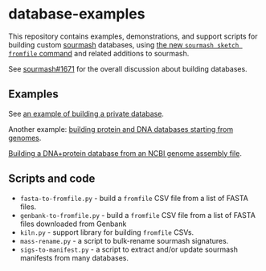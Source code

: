 # database-examples

This repository contains examples, demonstrations, and support scripts
for building custom [sourmash](https://github.com/dib-lab/sourmash/)
databases, using
[the new `sourmash sketch fromfile` command](https://github.com/sourmash-bio/sourmash/pull/1885)
and related additions to sourmash.

See [sourmash#1671](https://github.com/sourmash-bio/sourmash/issues/1671) for
the overall discussion about building databases.

## Examples

See [an example of building a private database](./example.private/).

Another example: [building protein and DNA databases starting from genomes](./example.private+protein).

[Building a DNA+protein database from an NCBI genome assembly file](./example.ncbi-assemblies+protein).

## Scripts and code

* `fasta-to-fromfile.py` - build a `fromfile` CSV file from a list of FASTA files.
* `genbank-to-fromfile.py` - build a `fromfile` CSV file from a list of FASTA files downloaded from Genbank
* `kiln.py` - support library for building `fromfile` CSVs.
* `mass-rename.py` - a script to bulk-rename sourmash signatures.
* `sigs-to-manifest.py` - a script to extract and/or update sourmash manifests from many databases.
